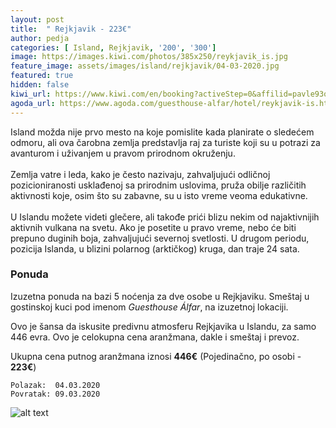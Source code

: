 ```yaml
---
layout: post
title:  " Rejkjavik - 223€"
author: pedja
categories: [ Island, Rejkjavik, '200', '300']
image: https://images.kiwi.com/photos/385x250/reykjavik_is.jpg
feature_image: assets/images/island/rejkjavik/04-03-2020.jpg
featured: true
hidden: false
kiwi_url: https://www.kiwi.com/en/booking?activeStep=0&affilid=pavle93odyssey&booking_token=AwsoAKfnVUSsTJpgATYcWuDwaBQHTBnRBbODOz5043hlF-SjHdYf8p8oBsKARhkIL_ngeOOmygtTWgGNGXC8ALYrruioOg7xPJIPJwn7LsdN86LGpmxN3ImF3S-gVifc5OqyVJDZXkgeu_aJQDOHmedkSJgGsZID__yMctSYyaM_N4HQZFhsrKimFTXEQlFmaAP-RfPNGTfsNRJErkM6piuRmkQdPvqMrxzWbJluhfP2ynyKRE9av4ef2ShRaRitHRPEYylj4G8p4che-1EtUILcgY8j_TmLuRLqgaH8vbhRlkKfNjAxVuE-7GNx2PtQcNXmBLZ-1Qfy-fxS0jO-n4xVY_3Q3jTm3QBESQg7mbPG3im-YYAMXx2xbCH5NLrl5cO70XD5HIZOyOl8HHh1Uqk9FxpV2NUdOrT4Y4BTDt-b8g8fsb8g0SsSqFbxiiKYL2IFf77meAyYrX05c1CppXj6F1BDfP3182Plip9W_Pu3VUx4cIuqsFBZoIo18f9tZs1J57447Br-pJ5Epi5Ml8iXA-IY350LbqmueSAgAfvPnBN7wndcvZ05sFT7VQvu508Pmum40xjwi7Orfn8-oo_bqhR3rgYe8_tE68a4remcK081_RfCh7yae1Ar7346I63DFDeiORS8vKS4sybKRDZLngBV1DF2mnsEEDE-AioqjXnw6Jlc4F5_pTlOW8xFZleUMeOYY-rWh-RodCCW9VQ%3D%3D&currency=eur&deeplinkId=28380833205&flightsId=003c18ff4795000085fe5705_0-18ff062e47950000727af3cf_0-062e1ad9479a0000467e42bc_0-1ad918ff479b000009153146_0-18ff003c479c00000b0235f0_0&handBags=0-0&holdBags=0-0&lang=en&passengers=2&price=270&session_identifier=YbBk9Zoa8kzQyPJPaEDvG%2F52XCeFBRqj4QqlBtyutu4%3D&session_token=X%2Bgiw2RU%2Fhin7Q%2FmuoZUS0vRKgZcm5EULJVJ9tatgICaUK7TP1gmG4NSys%2BIuLNCh5TzIWNRRDhUE%2B5yRsRgsqWFHyq6ZbVBzh3wVKkSBNEyxuDn1pmahpueMubT8vGwQFMCv1xGkgX6Puz30kkoTW%2FMfEGbOClPUv2Iyyo9M1i8GwSI8kkkEAjs%2BOOqjz5XCTdasQTAOdIGuOE%2FiXvkpdNWMBo%2BsNLWmbLu0ruwCRgnoTMcdbLlywjzE7KxQc1BiziWzsSRZmTzO%2BwOiOj3v9zXD2OsVOFchtz1J0CTseP3rcu1lIGqMu3gUIyUdxil5TV%2F0OzsG4pIwBdjomm07nUJFp5vhIDoK3FWrIFnGtc%3D&token=AwsoAKfnVUSsTJpgATYcWuDwaBQHTBnRBbODOz5043hlF-SjHdYf8p8oBsKARhkIL_ngeOOmygtTWgGNGXC8ALYrruioOg7xPJIPJwn7LsdN86LGpmxN3ImF3S-gVifc5OqyVJDZXkgeu_aJQDOHmedkSJgGsZID__yMctSYyaM_N4HQZFhsrKimFTXEQlFmaAP-RfPNGTfsNRJErkM6piuRmkQdPvqMrxzWbJluhfP2ynyKRE9av4ef2ShRaRitHRPEYylj4G8p4che-1EtUILcgY8j_TmLuRLqgaH8vbhRlkKfNjAxVuE-7GNx2PtQcNXmBLZ-1Qfy-fxS0jO-n4xVY_3Q3jTm3QBESQg7mbPG3im-YYAMXx2xbCH5NLrl5cO70XD5HIZOyOl8HHh1Uqk9FxpV2NUdOrT4Y4BTDt-b8g8fsb8g0SsSqFbxiiKYL2IFf77meAyYrX05c1CppXj6F1BDfP3182Plip9W_Pu3VUx4cIuqsFBZoIo18f9tZs1J57447Br-pJ5Epi5Ml8iXA-IY350LbqmueSAgAfvPnBN7wndcvZ05sFT7VQvu508Pmum40xjwi7Orfn8-oo_bqhR3rgYe8_tE68a4remcK081_RfCh7yae1Ar7346I63DFDeiORS8vKS4sybKRDZLngBV1DF2mnsEEDE-AioqjXnw6Jlc4F5_pTlOW8xFZleUMeOYY-rWh-RodCCW9VQ%3D%3D&user_id=86bfed55-21d7-4a38-a51e-73c29f7a1c7d
agoda_url: https://www.agoda.com/guesthouse-alfar/hotel/reykjavik-is.html?checkin=2020-03-04&los=5&adults=2&rooms=1&cid=1833963&searchrequestid=eb561fad-1c5d-4a0b-a5b8-c9c8bb129cbb&travellerType=-1
---
```


Island možda nije prvo mesto na koje pomislite kada planirate o sledećem odmoru, ali ova čarobna zemlja predstavlja raj za turiste koji su u potrazi za avanturom i uživanjem u pravom prirodnom okruženju. <br><br>
Zemlja vatre i leda, kako je često nazivaju, zahvaljujući odličnoj pozicioniranosti usklađenoj sa prirodnim uslovima, pruža obilje različitih aktivnosti koje, osim što su zabavne, su u isto vreme veoma edukativne. <br><br>
U Islandu možete videti glečere, ali takođe prići blizu nekim od najaktivnijih aktivnih vulkana na svetu.
Ako je posetite u pravo vreme, nebo će biti prepuno duginih boja, zahvaljujući severnoj svetlosti. U drugom periodu, pozicija Islanda, u blizini polarnog (arktičkog) kruga, dan traje 24 sata. <br>

### Ponuda
Izuzetna ponuda na bazi 5 noćenja za dve osobe u Rejkjaviku. Smeštaj u gostinskoj kuci pod imenom *Guesthouse Álfar*, na izuzetnoj lokaciji.

Ovo je šansa da iskusite predivnu atmosferu Rejkjavika u Islandu, za samo 446 evra. Ovo je celokupna cena aranžmana, dakle i smeštaj i prevoz.

Ukupna cena putnog aranžmana iznosi **446€** (Pojedinačno, po osobi - **223€**)

```
Polazak:  04.03.2020
Povratak: 09.03.2020
```

![alt text]( https://q-xx.bstatic.com/xdata/images/hotel/840x460/119482170.jpg?k=90113925eb93fea5f463a0c5b7fe021659f970eaf4d6e52874fddb37c0347d4c&o= "Rejkjavik smestaj")

